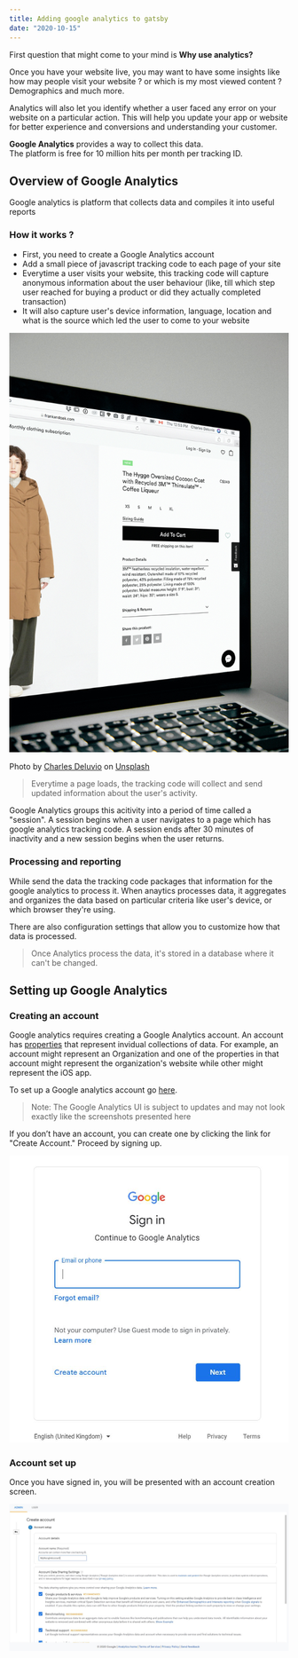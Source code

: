 ```yaml
---
title: Adding google analytics to gatsby
date: "2020-10-15"
---
```


First question that might come to your mind is **Why use analytics?**

Once you have your website live, you may want to have some insights like how may people visit your website ? or which is my most viewed content ? Demographics and much more.

Analytics will also let you identify whether a user faced any error on your website on a particular action. This will help you update your app or website for better experience and conversions and understanding your customer.

**Google Analytics** provides a way to collect this data.  
The platform is free for 10 million hits per month per tracking ID.

## Overview of Google Analytics
Google analytics is platform that collects data and compiles it into useful reports

### How it works ? 
- First, you need to create a Google Analytics account
- Add a small piece of javascript tracking code to each page of your site
- Everytime a user visits your website, this tracking code will capture anonymous information about the user behaviour (like, till which step user reached for buying a product or did they actually completed transaction) 
- It will also capture user's device information, language, location and what is the source which led the user to come to your website

![ecommerce website](../assets/ecomm_pic.jpg)

<span>Photo by <a href="https://unsplash.com/@charlesdeluvio?utm_source=unsplash&amp;utm_medium=referral&amp;utm_content=creditCopyText">Charles Deluvio</a> on <a href="https://unsplash.com/s/photos/ecommerce-website?utm_source=unsplash&amp;utm_medium=referral&amp;utm_content=creditCopyText">Unsplash</a></span>

> Everytime a page loads, the tracking code will collect and send updated information about the user's activity.


Google Analytics groups this acitivity into a period of time called a "session". A session begins when a user navigates to a page which has google analytics tracking code.
A session ends after 30 minutes of inactivity and a new session begins when the user returns.

### Processing and reporting
While send the data the tracking code packages that information for the google analytics to process it. When anaytics processes data, it aggregates and organizes the data based on particular criteria like user's device, or which browser they're using.  

There are also configuration settings that allow you to customize how that data is processed.

> Once Analytics process the data, it's stored in a database where it can't be changed.

## Setting up Google Analytics

### Creating an account
Google analytics requires creating a Google Analytics account. An account has [properties](https://support.google.com/analytics/answer/2649554) that represent invidual collections of data. For example, an account might represent an Organization and one of the properties in that account might represent the organization's website while other might represent the iOS app.

To set up a Google analytics account go [here](http://analytics.google.com).

> Note: The Google Analytics UI is subject to updates and may not look exactly like the screenshots presented here

If you don’t have an account, you can create one by clicking the link for "Create Account."
Proceed by signing up.

![google analytics sign in](../assets/google-sign-in.JPG)

### Account set up
Once you have signed in, you will be presented with an account creation screen.

![account creation](../assets/account-creation.jpg)